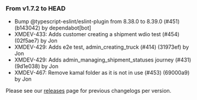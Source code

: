 ### From v1.7.2 to HEAD

- Bump @typescript-eslint/eslint-plugin from 8.38.0 to 8.39.0 (#451) (b143042) by dependabot[bot]
- XMDEV-433: Adds customer creating a shipment wdio test (#454) (02f5ae7) by Jon
- XMDEV-429: Adds e2e test, admin_creating_truck (#414) (31973ef) by Jon
- XMDEV-429: Adds admin_managing_shipment_statuses journey (#431) (9d1e038) by Jon
- XMDEV-467: Remove kamal folder as it is not in use (#453) (69000a9) by Jon

Please see our [releases](https://github.com/devxiongmao/truckin-along/releases/) page for previous changelogs per version.

